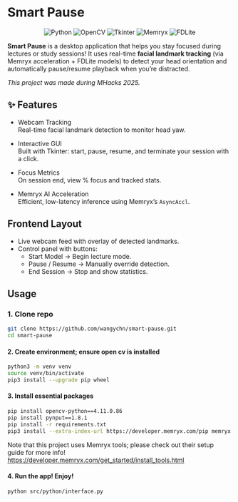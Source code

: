 # Smart Pause

<p align="center">
  <img src="https://img.shields.io/badge/Python-3.12-blue?logo=python" alt="Python">
  <img src="https://img.shields.io/badge/OpenCV-4.x-green?logo=opencv" alt="OpenCV">
  <img src="https://img.shields.io/badge/Tkinter-GUI-orange" alt="Tkinter">
  <img src="https://img.shields.io/badge/Memryx-AI%20Accelerator-purple" alt="Memryx">
  <img src="https://img.shields.io/badge/FDLite-Face%20Detection-pink" alt="FDLite">
</p>

**Smart Pause** is a desktop application that helps you stay focused during lectures or study sessions! 
It uses real-time **facial landmark tracking** (via Memryx acceleration + FDLite models) to detect your head orientation and automatically pause/resume playback when you’re distracted.  

*This project was made during MHacks 2025.*


## ✨ Features

- Webcam Tracking  
  Real-time facial landmark detection to monitor head yaw.

- Interactive GUI  
  Built with Tkinter: start, pause, resume, and terminate your session with a click.

- Focus Metrics  
  On session end, view % focus and tracked stats.

- Memryx AI Acceleration  
  Efficient, low-latency inference using Memryx’s `AsyncAccl`.


## Frontend Layout

- Live webcam feed with overlay of detected landmarks.
- Control panel with buttons:
  - Start Model → Begin lecture mode.  
  - Pause / Resume → Manually override detection.  
  - End Session → Stop and show statistics.


## Usage

### 1. Clone repo
```bash
git clone https://github.com/wangychn/smart-pause.git
cd smart-pause
```

#### 2. Create environment; ensure open cv is installed
```bash
python3 -m venv venv
source venv/bin/activate
pip3 install --upgrade pip wheel

```
#### 3. Install essential packages
```bash
pip install opencv-python==4.11.0.86
pip install pynput==1.8.1
pip install -r requirements.txt
pip3 install --extra-index-url https://developer.memryx.com/pip memryx
```
Note that this project uses Memryx tools; please check out their setup guide for more info!
https://developer.memryx.com/get_started/install_tools.html

#### 4. Run the app! Enjoy!
```bash
python src/python/interface.py
```
